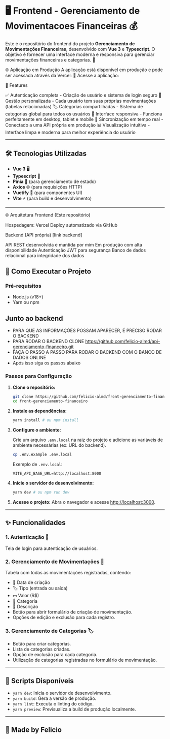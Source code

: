# 🖥️ Frontend - Gerenciamento de Movimentacoes Financeiras 💰

Este é o repositório do frontend do projeto **Gerenciamento de Movimentações Financeiras**, desenvolvido com **Vue 3** e **Typescript**. O objetivo é fornecer uma interface moderna e responsiva para gerenciar movimentações financeiras e categorias. 🚀

🌐 Aplicação em Produção
A aplicação está disponível em produção e pode ser acessada através da Vercel:
🔗 Acesse a aplicação: 

🎯 Features

✅ Autenticação completa - Criação de usuário e sistema de login seguro
💼 Gestão personalizada - Cada usuário tem suas próprias movimentações (tabelas relacionadas)
🏷️ Categorias compartilhadas - Sistema de categorias global para todos os usuários
📱 Interface responsiva - Funciona perfeitamente em desktop, tablet e mobile
🔄 Sincronização em tempo real - Conectado a uma API própria em produção
📊 Visualização intuitiva - Interface limpa e moderna para melhor experiência do usuário

---

## 🛠️ Tecnologias Utilizadas

- **Vue 3** 🖥️
- **Typescript** 🐜
- **Pinia** 🛂 (para gerenciamento de estado)
- **Axios** 🌐 (para requisições HTTP)
- **Vuetify** 🎨 (para componentes UI)
- **Vite** ⚡ (para build e desenvolvimento)

---

🌐 Arquitetura
Frontend (Este repositório)

Hospedagem: Vercel
Deploy automatizado via GitHub

Backend (API própria) [link backend]

API REST desenvolvida e mantida por mim
Em produção com alta disponibilidade
Autenticação JWT para segurança
Banco de dados relacional para integridade dos dados

## 🚀 Como Executar o Projeto

### Pré-requisitos
- Node.js (v18+)
- Yarn ou npm

## Junto ao backend
- PARA QUE AS INFORMAÇÕES POSSAM APARECER, É PRECISO RODAR O BACKEND
- PARA RODAR O BACKEND CLONE https://github.com/felicio-almd/api-gerenciamento-financeiro.git
- FAÇA O PASSO A PASSO PARA RODAR O BACKEND COM O BANCO DE DADOS ONLINE
- Após isso siga os passos abaixo

### Passos para Configuração

1. **Clone o repositório:**
   ```bash
   git clone https://github.com/felicio-almd/front-gerenciamento-financeiro.git
   cd front-gerenciamento-financeiro
   ```

2. **Instale as dependências:**
   ```bash
   yarn install # ou npm install
   ```

3. **Configure o ambiente:**

   Crie um arquivo `.env.local` na raiz do projeto e adicione as variáveis de ambiente necessárias (ex: URL do backend).
   ```bash
   cp .env.example .env.local
   ```

   Exemplo de `.env.local`:
   ```env
   VITE_API_BASE_URL=http://localhost:8000
   ```

4. **Inicie o servidor de desenvolvimento:**
   ```bash
   yarn dev # ou npm run dev
   ```

5. **Acesse o projeto:**
   Abra o navegador e acesse [http://localhost:3000](http://localhost:3000).

---

## ✨ Funcionalidades

### 1. Autenticação 🔐
Tela de login para autenticação de usuários.

### 2. Gerenciamento de Movimentações 💸
Tabela com todas as movimentações registradas, contendo:

- 📅 Data de criação
- 🏷️ Tipo (entrada ou saída)
- 💵 Valor (R$)
- 🛂 Categoria
- 📝 Descrição
- Botão para abrir formulário de criação de movimentação.
- Opções de edição e exclusão para cada registro.

### 3. Gerenciamento de Categorias 🏷️
- Botão para criar categorias.
- Lista de categorias criadas.
- Opção de exclusão para cada categoria.
- Utilização de categorias registradas no formulário de movimentação.

---

## 📝 Scripts Disponíveis

- `yarn dev`: Inicia o servidor de desenvolvimento.
- `yarn build`: Gera a versão de produção.
- `yarn lint`: Executa o linting do código.
- `yarn preview`: Previsualiza a build de produção localmente.

---

## 📝 Made by Felicio
